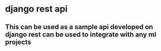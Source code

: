 # django rest api

<h2>This can be used as a sample api developed on django rest can be used to integrate with any ml projects</h2>

